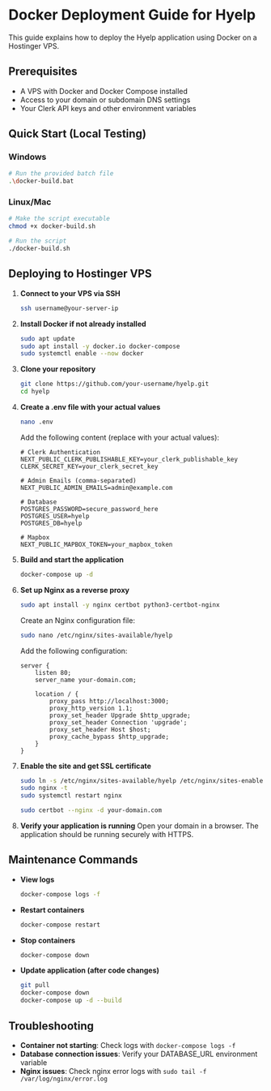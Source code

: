 # Docker Deployment Guide for Hyelp

This guide explains how to deploy the Hyelp application using Docker on a Hostinger VPS.

## Prerequisites

- A VPS with Docker and Docker Compose installed
- Access to your domain or subdomain DNS settings
- Your Clerk API keys and other environment variables

## Quick Start (Local Testing)

### Windows
```bash
# Run the provided batch file
.\docker-build.bat
```

### Linux/Mac
```bash
# Make the script executable
chmod +x docker-build.sh

# Run the script
./docker-build.sh
```

## Deploying to Hostinger VPS

1. **Connect to your VPS via SSH**
   ```bash
   ssh username@your-server-ip
   ```

2. **Install Docker if not already installed**
   ```bash
   sudo apt update
   sudo apt install -y docker.io docker-compose
   sudo systemctl enable --now docker
   ```

3. **Clone your repository**
   ```bash
   git clone https://github.com/your-username/hyelp.git
   cd hyelp
   ```

4. **Create a .env file with your actual values**
   ```bash
   nano .env
   ```
   
   Add the following content (replace with your actual values):
   ```
   # Clerk Authentication
   NEXT_PUBLIC_CLERK_PUBLISHABLE_KEY=your_clerk_publishable_key
   CLERK_SECRET_KEY=your_clerk_secret_key
   
   # Admin Emails (comma-separated)
   NEXT_PUBLIC_ADMIN_EMAILS=admin@example.com
   
   # Database
   POSTGRES_PASSWORD=secure_password_here
   POSTGRES_USER=hyelp
   POSTGRES_DB=hyelp
   
   # Mapbox
   NEXT_PUBLIC_MAPBOX_TOKEN=your_mapbox_token
   ```

5. **Build and start the application**
   ```bash
   docker-compose up -d
   ```

6. **Set up Nginx as a reverse proxy**
   ```bash
   sudo apt install -y nginx certbot python3-certbot-nginx
   ```

   Create an Nginx configuration file:
   ```bash
   sudo nano /etc/nginx/sites-available/hyelp
   ```

   Add the following configuration:
   ```nginx
   server {
       listen 80;
       server_name your-domain.com;

       location / {
           proxy_pass http://localhost:3000;
           proxy_http_version 1.1;
           proxy_set_header Upgrade $http_upgrade;
           proxy_set_header Connection 'upgrade';
           proxy_set_header Host $host;
           proxy_cache_bypass $http_upgrade;
       }
   }
   ```

7. **Enable the site and get SSL certificate**
   ```bash
   sudo ln -s /etc/nginx/sites-available/hyelp /etc/nginx/sites-enabled/
   sudo nginx -t
   sudo systemctl restart nginx
   
   sudo certbot --nginx -d your-domain.com
   ```

8. **Verify your application is running**
   Open your domain in a browser. The application should be running securely with HTTPS.

## Maintenance Commands

- **View logs**
  ```bash
  docker-compose logs -f
  ```

- **Restart containers**
  ```bash
  docker-compose restart
  ```

- **Stop containers**
  ```bash
  docker-compose down
  ```

- **Update application (after code changes)**
  ```bash
  git pull
  docker-compose down
  docker-compose up -d --build
  ```

## Troubleshooting

- **Container not starting**: Check logs with `docker-compose logs -f`
- **Database connection issues**: Verify your DATABASE_URL environment variable
- **Nginx issues**: Check nginx error logs with `sudo tail -f /var/log/nginx/error.log` 